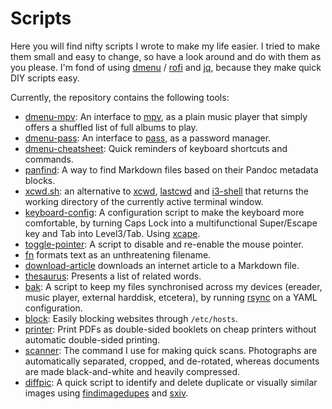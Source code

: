 Scripts
===============================================================================

Here you will find nifty scripts I wrote to make my life easier. I tried to 
make them small and easy to change, so have a look around and do with them as 
you please. I'm fond of using [dmenu](http://tools.suckless.org/dmenu/) / 
[rofi](https://github.com/DaveDavenport/rofi) and 
[jq](https://stedolan.github.io/jq/), because they make quick DIY scripts 
easy.

Currently, the repository contains the following tools:

- [dmenu-mpv](dmenu-mpv): An interface to [mpv](https://mpv.io/), as a plain 
  music player that simply offers a shuffled list of full albums to play.
- [dmenu-pass](dmenu-pass): An interface to 
  [pass](http://www.zx2c4.com/projects/password-store/), as a password 
  manager.
- [dmenu-cheatsheet](dmenu-cheatsheet): Quick reminders of keyboard shortcuts 
  and commands.
- [panfind](panfind): A way to find Markdown files based on their Pandoc 
  metadata blocks.
- [xcwd.sh](xcwd.sh): an alternative to 
  [xcwd](https://github.com/schischi/xcwd), 
  [lastcwd](https://github.com/wknapik/lastcwd) and
  [i3-shell](https://gist.github.com/viking/5851049#file-i3-shell-sh) that 
  returns the working directory of the currently active terminal window.
- [keyboard-config](keyboard-config): A configuration script to make the 
  keyboard more comfortable, by turning Caps Lock into a multifunctional 
  Super/Escape key and Tab into Level3/Tab. Using 
  [xcape](https://github.com/alols/xcape). 
- [toggle-pointer](toggle-pointer): A script to disable and re-enable the 
  mouse pointer.
- [fn](fn) formats text as an unthreatening filename.
- [download-article](download-article) downloads an internet article to a 
  Markdown file.
- [thesaurus](thesaurus): Presents a list of related words.
- [bak](bak): A script to keep my files synchronised across my devices 
  (ereader, music player, external harddisk, etcetera), by running 
  [rsync](https://rsync.samba.org/) on a YAML configuration.
- [block](block): Easily blocking websites through `/etc/hosts`.
- [printer](printer): Print PDFs as double-sided booklets on cheap printers 
  without automatic double-sided printing.
- [scanner](scanner): The command I use for making quick scans. Photographs 
  are automatically separated, cropped, and de-rotated, whereas documents are 
  made black-and-white and heavily compressed.
- [diffpic](diffpic): A quick script to identify and delete duplicate or 
  visually similar images using 
  [findimagedupes](http://www.jhnc.org/findimagedupes/) and 
  [sxiv](https://github.com/muennich/sxiv).

